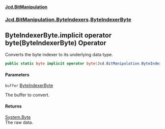#### [Jcd.BitManipulation](index.md 'index')
### [Jcd.BitManipulation.ByteIndexers](Jcd.BitManipulation.ByteIndexers.md 'Jcd.BitManipulation.ByteIndexers').[ByteIndexerByte](Jcd.BitManipulation.ByteIndexers.ByteIndexerByte.md 'Jcd.BitManipulation.ByteIndexers.ByteIndexerByte')

## ByteIndexerByte.implicit operator byte(ByteIndexerByte) Operator

Converts the byte indexer to its underlying data type.

```csharp
public static byte implicit operator byte(Jcd.BitManipulation.ByteIndexers.ByteIndexerByte buffer);
```
#### Parameters

<a name='Jcd.BitManipulation.ByteIndexers.ByteIndexerByte.op_Implicitbyte(Jcd.BitManipulation.ByteIndexers.ByteIndexerByte).buffer'></a>

`buffer` [ByteIndexerByte](Jcd.BitManipulation.ByteIndexers.ByteIndexerByte.md 'Jcd.BitManipulation.ByteIndexers.ByteIndexerByte')

The buffer to convert.

#### Returns
[System.Byte](https://docs.microsoft.com/en-us/dotnet/api/System.Byte 'System.Byte')  
The raw data.